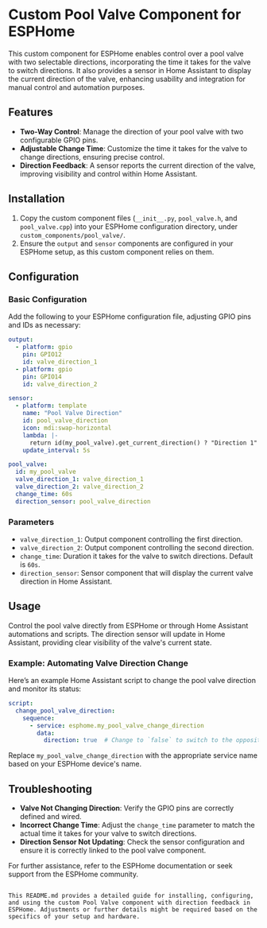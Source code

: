 # Custom Pool Valve Component for ESPHome

This custom component for ESPHome enables control over a pool valve with two selectable directions, incorporating the time it takes for the valve to switch directions. It also provides a sensor in Home Assistant to display the current direction of the valve, enhancing usability and integration for manual control and automation purposes.

## Features

- **Two-Way Control**: Manage the direction of your pool valve with two configurable GPIO pins.
- **Adjustable Change Time**: Customize the time it takes for the valve to change directions, ensuring precise control.
- **Direction Feedback**: A sensor reports the current direction of the valve, improving visibility and control within Home Assistant.

## Installation

1. Copy the custom component files (`__init__.py`, `pool_valve.h`, and `pool_valve.cpp`) into your ESPHome configuration directory, under `custom_components/pool_valve/`.
2. Ensure the `output` and `sensor` components are configured in your ESPHome setup, as this custom component relies on them.

## Configuration

### Basic Configuration

Add the following to your ESPHome configuration file, adjusting GPIO pins and IDs as necessary:

```yaml
output:
  - platform: gpio
    pin: GPIO12
    id: valve_direction_1
  - platform: gpio
    pin: GPIO14
    id: valve_direction_2

sensor:
  - platform: template
    name: "Pool Valve Direction"
    id: pool_valve_direction
    icon: mdi:swap-horizontal
    lambda: |-
      return id(my_pool_valve).get_current_direction() ? "Direction 1" : "Direction 2";
    update_interval: 5s

pool_valve:
  id: my_pool_valve
  valve_direction_1: valve_direction_1
  valve_direction_2: valve_direction_2
  change_time: 60s
  direction_sensor: pool_valve_direction
```

### Parameters

- `valve_direction_1`: Output component controlling the first direction.
- `valve_direction_2`: Output component controlling the second direction.
- `change_time`: Duration it takes for the valve to switch directions. Default is `60s`.
- `direction_sensor`: Sensor component that will display the current valve direction in Home Assistant.

## Usage

Control the pool valve directly from ESPHome or through Home Assistant automations and scripts. The direction sensor will update in Home Assistant, providing clear visibility of the valve's current state.

### Example: Automating Valve Direction Change

Here’s an example Home Assistant script to change the pool valve direction and monitor its status:

```yaml
script:
  change_pool_valve_direction:
    sequence:
      - service: esphome.my_pool_valve_change_direction
        data:
          direction: true  # Change to `false` to switch to the opposite direction
```

Replace `my_pool_valve_change_direction` with the appropriate service name based on your ESPHome device's name.

## Troubleshooting

- **Valve Not Changing Direction**: Verify the GPIO pins are correctly defined and wired.
- **Incorrect Change Time**: Adjust the `change_time` parameter to match the actual time it takes for your valve to switch directions.
- **Direction Sensor Not Updating**: Check the sensor configuration and ensure it is correctly linked to the pool valve component.

For further assistance, refer to the ESPHome documentation or seek support from the ESPHome community.
```

This README.md provides a detailed guide for installing, configuring, and using the custom Pool Valve component with direction feedback in ESPHome. Adjustments or further details might be required based on the specifics of your setup and hardware.
